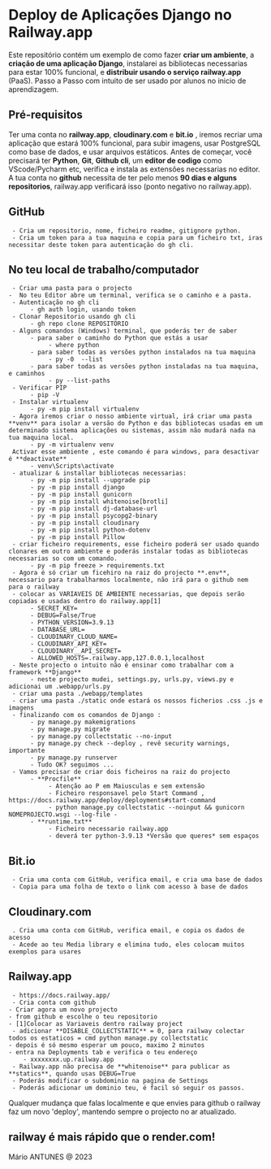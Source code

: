 # Deploy de Aplicações Django no Railway.app

Este repositório contém um exemplo de como fazer **criar um ambiente**, a **criação de uma aplicação Django**, instalarei as bibliotecas necessarias para estar 100% funcional, e **distribuir usando o serviço railway.app** (PaaS). 
Passo a Passo com intuito de ser usado por alunos no inicio de aprendizagem.

## Pré-requisitos

Ter uma conta no **railway.app**, **cloudinary.com** e **bit.io** , iremos recriar uma aplicação que estará 100% funcional, para subir imagens, usar PostgreSQL como base de dados, e usar arquivos estáticos.
Antes de começar, você precisará ter **Python**, **Git**, **Github cli**, um **editor de codigo** como VScode/Pycharm etc, verifica e instala as extensões necessarias no editor. A tua conta no **github** necessita de ter pelo menos **90 dias e alguns repositorios**, railway.app verificará isso (ponto negativo no railway.app).

## GitHub
     - Cria um repositorio, nome, ficheiro readme, gitignore python.
     - Cria um token para a tua maquina e copia para um ficheiro txt, iras necessitar deste token para autenticação do gh cli.

## No teu local de trabalho/computador
     - Criar uma pasta para o projecto
    -  No teu Editor abre um terminal, verifica se o caminho e a pasta.
     - Autenticação no gh cli
          - gh auth login, usando token
     - Clonar Repositorio usando gh cli
          - gh repo clone REPOSITORIO
     - Alguns comandos (Windows) terminal, que poderás ter de saber
          - para saber o caminho do Python que estás a usar
               - where python
          - para saber todas as versões python instalados na tua maquina
               - py -0  --list
          - para saber todas as versões python instaladas na tua maquina, e caminhos
               - py --list-paths
     - Verificar PIP
          - pip -V
     - Instalar virtualenv
          - py -m pip install virtualenv
     - Agora iremos criar o nosso ambiente virtual, irá criar uma pasta **venv** para isolar a versão do Python e das bibliotecas usadas em um determinado sistema aplicações ou sistemas, assim não mudará nada na tua maquina local.
          - py -m virtualenv venv
     Activar esse ambiente , este comando é para windows, para desactivar é **deactivate**
          - venv\Scripts\activate
     - atualizar & installar bibliotecas necessarias:
          - py -m pip install --upgrade pip
          - py -m pip install django
          - py -m pip install gunicorn
          - py -m pip install whitenoise[brotli]
          - py -m pip install dj-database-url
          - py -m pip install psycopg2-binary
          - py -m pip install cloudinary
          - py -m pip install python-dotenv
          - py -m pip install Pillow
     - criar ficheiro requirements, esse ficheiro poderá ser usado quando clonares em outro ambiente e poderás instalar todas as bibliotecas necessarias so com um comando.
          - py -m pip freeze > requirements.txt
     - Agora é só criar um ficehiro na raiz do projecto **.env**, necessario para trabalharmos localmente, não irá para o github nem para o railway
     - colocar as VARIAVEIS DE AMBIENTE necessarias, que depois serão copiadas e usadas dentro do railway.app[1]
          - SECRET_KEY=
          - DEBUG=False/True
          - PYTHON_VERSION=3.9.13
          - DATABASE_URL=
          - CLOUDINARY_CLOUD_NAME=
          - CLOUDINARY_API_KEY=
          - CLOUDINARY__API_SECRET=
          - ALLOWED_HOSTS=.railway.app,127.0.0.1,localhost
     - Neste projecto o intuito não é ensinar como trabalhar com a framework **Django**
          - neste projecto mudei, settings.py, urls.py, views.py e adicionai um .webapp/urls.py
     - criar uma pasta ./webapp/templates
     - criar uma pasta ./static onde estará os nossos ficherios .css .js e imagens
     - finalizando com os comandos de Django :
          - py manage.py makemigrations
          - py manage.py migrate
          - py manage.py collectstatic --no-input
          - py manage.py check --deploy , revê security warnings, importante
          - py manage.py runserver
          - Tudo OK? seguimos ...
     - Vamos precisar de criar dois ficheiros na raiz do projecto
          - **Procfile**
               - Atenção ao P em Maiusculas e sem extensão
               - Ficheiro responsavel pelo Start Command , https://docs.railway.app/deploy/deployments#start-command 
               - python manage.py collectstatic --noinput && gunicorn NOMEPROJECTO.wsgi --log-file -
          - **runtime.txt**
               - Ficheiro necessario railway.app
               - deverá ter python-3.9.13 *Versão que queres* sem espaços

## Bit.io
     - Cria uma conta com GitHub, verifica email, e cria uma base de dados
     - Copia para uma folha de texto o link com acesso à base de dados

## Cloudinary.com
     . Cria uma conta com GitHub, verifica email, e copia os dados de acesso
     - Acede ao teu Media library e elimina tudo, eles colocam muitos exemplos para usares

## Railway.app
     - https://docs.railway.app/
     - Cria conta com github
	- Criar agora um novo projecto
	- from github e escolhe o teu repositorio
	- [1]Colocar as Variaveis dentro railway project
     - adicionar **DISABLE_COLLECTSTATIC** = 0, para railway colectar todos os estaticos = cmd python manage.py collectstatic
	- depois é só mesmo esperar um pouco, maximo 2 minutos
	- entra na Deployments tab e verifica o teu endereço
		- xxxxxxxx.up.railway.app
     - Railway.app não precisa de **whitenoise** para publicar as **statics**, quando usas DEBUG=True
     - Poderás modificar o subdominio na pagina de Settings
     - Poderás adicionar um dominio teu, é facil só seguir os passos.

Qualquer mudança que falas localmente e que envies para github o railway faz um novo 'deploy', mantendo sempre o projecto no ar atualizado.
## railway é mais rápido que o render.com!

Mário ANTUNES @ 2023

